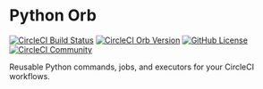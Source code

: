 # Python Orb

[![CircleCI Build Status](https://circleci.com/gh/rdgozum/python-orb.svg?style=shield "CircleCI Build Status")](https://circleci.com/gh/rdgozum/python-orb) [![CircleCI Orb Version](https://img.shields.io/badge/endpoint.svg?url=https://badges.circleci.io/orb/rdgozum/python)](https://circleci.com/orbs/registry/orb/rdgozum/python) [![GitHub License](https://img.shields.io/badge/license-MIT-lightgrey.svg)](https://raw.githubusercontent.com/rdgozum/python-orb/main/LICENSE) [![CircleCI Community](https://img.shields.io/badge/community-CircleCI%20Discuss-343434.svg)](https://discuss.circleci.com/c/ecosystem/orbs)

Reusable Python commands, jobs, and executors for your CircleCI workflows.

